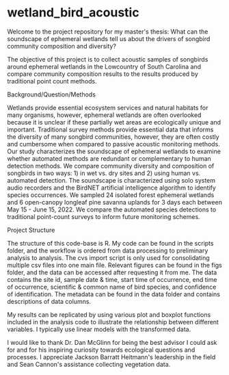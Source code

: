 # wetland_bird_acoustic

Welcome to the project repository for my master's thesis: What can the soundscape of ephemeral wetlands tell us about the drivers of songbird community composition and diversity?

The objective of this project is to collect acoustic samples of songbirds around ephemeral wetlands in the Lowcountry of South Carolina and compare community composition results to the results produced by traditional point count methods. 

Background/Question/Methods

Wetlands provide essential ecosystem services and natural habitats for many organisms, however, ephemeral wetlands are often overlooked because it is unclear if these partially wet areas are ecologically unique and important. Traditional survey methods provide essential data that informs the diversity of many songbird communities, however, they are often costly and cumbersome when compared to passive acoustic monitoring methods. Our study characterizes the soundscape of ephemeral wetlands to examine whether automated methods are redundant or complementary to human detection methods. We compare community diversity and composition of songbirds in two ways: 1) in wet vs. dry sites and 2) using human vs. automated detection. The soundscape is characterized using solo system audio recorders and the BirdNET artificial intelligence algorithm to identify species occurrences. We sampled 24 isolated forest ephemeral wetlands and 6 open-canopy longleaf pine savanna uplands for 3 days each between May 15 - June 15, 2022. We compare the automated species detections to traditional point-count surveys to inform future monitoring schemes. 

Project Structure

The structure of this code-base is R. My code can be found in the scripts folder, and the workflow is ordered from data processing to preliminary analysis to analysis. The cvs import script is only used for consolidating multiple csv files into one main file. Relevant figures can be found in the figs folder, and the data can be accessed after requesting it from me. The data contains the site id, sample date & time, start time of occurrence, end time of occurrence, scientific & common name of bird species, and confidence of identification. The metadata can be found in the data folder and contains descriptions of data columns.

My results can be replicated by using various plot and boxplot functions included in the analysis code to illustrate the relationship between different variables. I typically use linear models with the transformed data.

I would like to thank Dr. Dan McGlinn for being the best advisor I could ask for and for his inspiring curiosity towards ecological questions and processes. I appreciate Jackson Barratt Heitmann's leadership in the field and Sean Cannon's assistance collecting vegetation data. 
